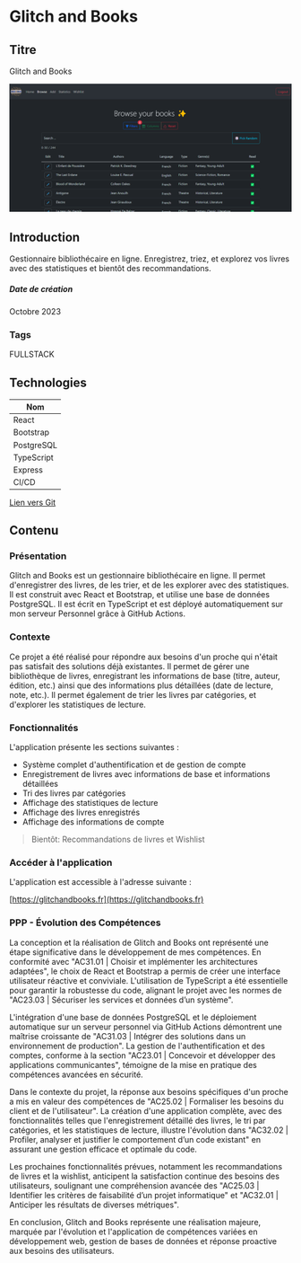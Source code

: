 # Glitch and Books

## Titre

Glitch and Books

![Image de preview](https://raw.githubusercontent.com/Eric-Philippe/GlitchAndBooks/main/img/browse.png)

## Introduction

Gestionnaire bibliothécaire en ligne. Enregistrez, triez, et explorez vos livres avec des statistiques et bientôt des recommandations.

##### Date de création

Octobre 2023

### Tags

FULLSTACK

## Technologies

| Nom        |
| ---------- |
| React      |
| Bootstrap  |
| PostgreSQL |
| TypeScript |
| Express    |
| CI/CD      |

[Lien vers Git](https://github.com/Eric-Philippe/GlitchAndBooks)

## Contenu

### Présentation

Glitch and Books est un gestionnaire bibliothécaire en ligne. Il permet d'enregistrer des livres, de les trier, et de les explorer avec des statistiques. Il est construit avec React et Bootstrap, et utilise une base de données PostgreSQL. Il est écrit en TypeScript et est déployé automatiquement sur mon serveur Personnel grâce à GitHub Actions.

### Contexte

Ce projet a été réalisé pour répondre aux besoins d'un proche qui n'était pas satisfait des solutions déjà existantes. Il permet de gérer une bibliothèque de livres, enregistrant les informations de base (titre, auteur, édition, etc.) ainsi que des informations plus détaillées (date de lecture, note, etc.). Il permet également de trier les livres par catégories, et d'explorer les statistiques de lecture.

### Fonctionnalités

L'application présente les sections suivantes :

- Système complet d'authentification et de gestion de compte
- Enregistrement de livres avec informations de base et informations détaillées
- Tri des livres par catégories
- Affichage des statistiques de lecture
- Affichage des livres enregistrés
- Affichage des informations de compte

> Bientôt: Recommandations de livres et Wishlist

### Accéder à l'application

L'application est accessible à l'adresse suivante :

[https://glitchandbooks.fr](https://glitchandbooks.fr)

### PPP - Évolution des Compétences

La conception et la réalisation de Glitch and Books ont représenté une étape significative dans le développement de mes compétences. En conformité avec "AC31.01 | Choisir et implémenter les architectures adaptées", le choix de React et Bootstrap a permis de créer une interface utilisateur réactive et conviviale. L'utilisation de TypeScript a été essentielle pour garantir la robustesse du code, alignant le projet avec les normes de "AC23.03 | Sécuriser les services et données d’un système".

L'intégration d'une base de données PostgreSQL et le déploiement automatique sur un serveur personnel via GitHub Actions démontrent une maîtrise croissante de "AC31.03 | Intégrer des solutions dans un environnement de production". La gestion de l'authentification et des comptes, conforme à la section "AC23.01 | Concevoir et développer des applications communicantes", témoigne de la mise en pratique des compétences avancées en sécurité.

Dans le contexte du projet, la réponse aux besoins spécifiques d'un proche a mis en valeur des compétences de "AC25.02 | Formaliser les besoins du client et de l'utilisateur". La création d'une application complète, avec des fonctionnalités telles que l'enregistrement détaillé des livres, le tri par catégories, et les statistiques de lecture, illustre l'évolution dans "AC32.02 | Profiler, analyser et justifier le comportement d’un code existant" en assurant une gestion efficace et optimale du code.

Les prochaines fonctionnalités prévues, notamment les recommandations de livres et la wishlist, anticipent la satisfaction continue des besoins des utilisateurs, soulignant une compréhension avancée des "AC25.03 | Identifier les critères de faisabilité d’un projet informatique" et "AC32.01 | Anticiper les résultats de diverses métriques".

En conclusion, Glitch and Books représente une réalisation majeure, marquée par l'évolution et l'application de compétences variées en développement web, gestion de bases de données et réponse proactive aux besoins des utilisateurs.
